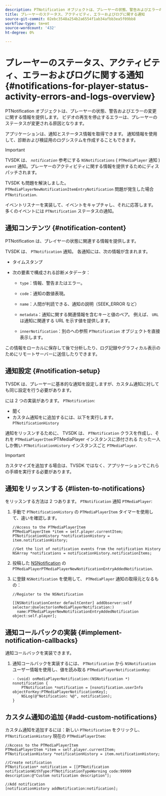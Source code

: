```yaml
---
description: PTNotification オブジェクトは、プレーヤーの状態、警告およびエラーの変更に関する情報を提供します。 ビデオの再生を停止するエラーは、プレーヤーのステータスが変更される原因となります。
title: プレーヤーのステータス、アクティビティ、エラーおよびログに関する通知
source-git-commit: 02ebc3548a254b2a6554f1ab34afbb3ea5f09bb8
workflow-type: tm+mt
source-wordcount: '432'
ht-degree: 0%

---
```


# プレーヤーのステータス、アクティビティ、エラーおよびログに関する通知  {#notifications-for-player-status-activity-errors-and-logs-overview}

PTNotification オブジェクトは、プレーヤーの状態、警告およびエラーの変更に関する情報を提供します。 ビデオの再生を停止するエラーは、プレーヤーのステータスが変更される原因となります。

アプリケーションは、通知とステータス情報を取得できます。 通知情報を使用して、診断および検証用のログシステムを作成することもできます。

>[!IMPORTANT]
>
>TVSDK は、 *`notification`* 参考にする `NSNotifications` ( `PTMediaPlayer` 通知 ) *`event`* 通知。プレーヤーのアクティビティに関する情報を提供するためにディスパッチされます。

TVSDK も問題を解決しました。 `PTMediaPlayerNewNotificationItemEntryNotification` 問題が発生した場合 `PTNotification`.

イベントリスナーを実装して、イベントをキャプチャし、それに応答します。 多くのイベントには `PTNotification` ステータスの通知。

## 通知コンテンツ {#notification-content}

PTNotification は、プレイヤーの状態に関連する情報を提供します。

TVSDK は、 `PTNotification` 通知。 各通知には、次の情報が含まれます。

* タイムスタンプ
* 次の要素で構成される診断メタデータ：

   * `type`：情報、警告またはエラー。
   * `code`：通知の数値表現。
   * `name`：人間が判読できる、通知の説明（SEEK_ERROR など）
   * `metadata`：通知に関する関連情報を含むキーと値のペア。 例えば、 `URL` は通知に関連する URL を示す値を提供します。

   * `innerNotification`：別のへの参照 `PTNotification` オブジェクトを直接表示します。

この情報をローカルに保存して後で分析したり、ログ記録やグラフィカル表示のためにリモートサーバーに送信したりできます。

## 通知設定 {#notification-setup}

TVSDK は、プレーヤーに基本的な通知を設定しますが、カスタム通知に対しても同じ設定を行う必要があります。

には 2 つの実装があります。 `PTNotification`:

* 聞く
* カスタム通知をに追加するには、以下を実行します。 `PTNotificationHistory`

通知をリッスンするために、 TVSDK は、 `PTNotification` クラスを作成し、それを `PTMediaPlayerItem`:PTMediaPlayer インスタンスに添付される たった一人しか無い `PTNotificationHistory` インスタンスごと `PTMediaPlayer`.

>[!IMPORTANT]
>
>カスタマイズを追加する場合は、TVSDK ではなく、アプリケーションでこれらの手順を実行する必要があります。

## 通知をリッスンする {#listen-to-notifications}

をリッスンする方法は 2 つあります。 `PTNotification` 通知 `PTMediaPlayer`:

1. 手動で `PTNotificationHistory` の `PTMediaPlayerItem` タイマーを使用して、違いを確認します。

   ```
   //Access to the PTMediaPlayerItem  
   PTMediaPlayerItem *item = self.player.currentItem; 
   PTNotificationHistory *notificationHistory = item.notificationHistory; 
   
   //Get the list of notification events from the notification History  
   NSArray *notifications = notificationHistory.notificationItems;
   ```

1. 投稿した [NSNotification](https://developer.apple.com/library/mac/%23documentation/Cocoa/Reference/Foundation/Classes/NSNotification_Class/Reference/Reference.html) の `PTMediaPlayerPTMediaPlayerNewNotificationEntryAddedNotification`.
1. に登録 `NSNotification` を使用して、 `PTMediaPlayer` 通知の取得元となるもの：

   ```
   //Register to the NSNotification 
   
   [[NSNotificationCenter defaultCenter] addObserver:self selector:@selector(onMediaPlayerNotification:)  
     name:PTMediaPlayerNewNotificationEntryAddedNotification object:self.player];
   ```

## 通知コールバックの実装 {#implement-notification-callbacks}

通知コールバックを実装できます。

1. 通知コールバックを実装するには、 `PTNotification` から `NSNotification` ユーザー情報を使用し、値を読み取る `PTMediaPlayerNotificationKey`:

   ```
   - (void) onMediaPlayerNotification:(NSNotification *) nsnotification { 
       PTNotification *notification = [nsnotification.userInfo objectForKey:PTMediaPlayerNotificationKey]; 
       NSLog(@"Notification: %@", notification); 
   }
   ```

## カスタム通知の追加 {#add-custom-notifications}

カスタム通知を追加するには：新しい `PTNotification` をクリックし、 `PTNotificationHistory` 現在の `PTMediaPlayerItem`:

```
//Access to the PTMediaPlayerItem  
PTMediaPlayerItem *item = self.player.currentItem; 
PTNotificationHistory *notificationHistory = item.notificationHistory; 
 
//Create notification 
PTNotification* notification = [[PTNotification notificationWithType:PTNotificationTypeWarning code:99999 description:@"Custom notification description"]; 
 
//Add notification 
[notificationHistory addNotification:notification];
```
